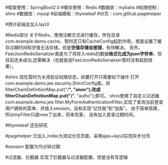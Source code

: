#框架使用：SpringBoot2.0
#缓存使用：Redis
#数据层：mybatis
#权限控制：shiro
#数据库：mysql
#前端模板：thymeleaf
#分页：com.github.pagehelper

#预计前端会加入layUI

#Redis部分
关于Redis，使用注解方式进行缓存，所在目录com.example.demo.cache，暂时还只有CacheConfig起到作用，里面设置了缓存过期时间和空值无法存储，但是**空值存储会报错**，有待解决。
另外，FastJsonRedisSerializer类是为了将存入redis的数据**格式化成为json字符串**，但目前还未成功,还需解决（也就是说FastJsonRedisSerializer暂时没有起到效果）。

#shiro
现在暂时为关闭验证权限状态，如要打开只需要如下操作
打开com.example.demo.jee.security.ShiroConfig类，将filterChainDefinitionMap.put("/**", "anon");改成filterChainDefinitionMap.put("/**", "authc");即可。
shiro使用了自定义过滤器com.example.demo.jee.filter.MyFormAuthenticationFilter,实现了查询当前登录用户拥有的菜单，并放入session。没有实现“记住我”和“加盐”。
由于简单搭建，所以myFilter只是new了出来，将来完善，
没有加入登录过期时间。

#thymeleaf
还在研究

#pagehelper
已加入,index为测试分页页面，采用ajax+layUI实现异步分页

#session
配置为15分钟过期

#过滤器、拦截器
实现了拦截器与过滤器配置，但是没有写逻辑


